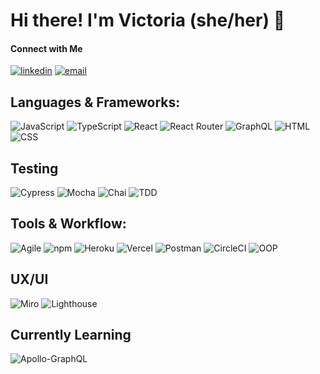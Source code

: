 # Hi there! I'm Victoria (she/her) 👋

<!--
**VictoriaFC/VictoriaFC** is a ✨ _special_ ✨ repository because its `README.md` (this file) appears on your GitHub profile.

Here are some ideas to get you started:

- 🔭 I’m currently working on ...
- 🌱 I’m currently learning ...
- 👯 I’m looking to collaborate on ...
- 🤔 I’m looking for help with ...
- 💬 Ask me about ...
- 📫 How to reach me: ...
- 😄 Pronouns: ...
- ⚡ Fun fact: ...
-->

#### Connect with Me
<p>
  <a href="https://www.linkedin.com/in/victoria-fox-collis/" target="_blank"><img alt="linkedin" src="https://img.shields.io/badge/-LinkedIn-black.svg?style=for-the-badge&logo=linkedin&colorB=1C5D99"/></a>
  <a href="mailto:victoriafoxc@gmail.com"><img alt="email" src="https://img.shields.io/badge/Gmail-D14836?style=for-the-badge&logo=gmail&logoColor=white"/></a>
</p>


## Languages & Frameworks:
![JavaScript](https://img.shields.io/badge/javascript-%23323330.svg?logo=javascript&logoColor=%23F7DF1E&style=for-the-badge)
![TypeScript](https://img.shields.io/badge/TypeScript-3178C6?style=for-the-badge&logo=typescript&logoColor=white")
![React](https://img.shields.io/badge/react-%2320232a.svg?style=for-the-badge&logo=react&logoColor=%2361DAFB)
![React Router](https://img.shields.io/badge/React_Router-CA4245?style=for-the-badge&logo=react-router&logoColor=white)
![GraphQL](https://img.shields.io/badge/Apollo%20GraphQL-311C87?&style=for-the-badge&logo=Apollo%20GraphQL&logoColor=white)
![HTML](https://img.shields.io/badge/HTML5-E34F26?style=for-the-badge&logo=html5&logoColor=white)
![CSS](https://img.shields.io/badge/CSS3-1572B6?style=for-the-badge&logo=css3&logoColor=white)

## Testing
![Cypress](https://img.shields.io/badge/-cypress-%23E5E5E5?style=for-the-badge&logo=cypress&logoColor=058a5e)
![Mocha](https://img.shields.io/badge/Mocha-8D6748?style=for-the-badge&logo=Mocha&logoColor=white)
![Chai](https://img.shields.io/badge/chai-A30701?style=for-the-badge&logo=chai&logoColor=white)
![TDD](https://img.shields.io/badge/TDD%20-6EEE80.svg?&style=for-the-badge&logo=TDD&logoColor=black)

## Tools & Workflow:
![Agile](https://img.shields.io/badge/AGILE%20-2A82E2.svg?&style=for-the-badge&logo=AGILE&logoColor=white)
![npm](https://img.shields.io/badge/NPM-%23000000.svg?style=for-the-badge&logo=npm&logoColor=white)
![Heroku](https://img.shields.io/badge/Heroku-430098?style=for-the-badge&logo=heroku&logoColor=white)
![Vercel](https://img.shields.io/badge/Vercel-000000?style=for-the-badge&logo=vercel&logoColor=white)
![Postman](https://img.shields.io/badge/Postman-FF6C37?style=for-the-badge&logo=postman&logoColor=white)
![CircleCI](https://img.shields.io/badge/circleci-343434?style=for-the-badge&logo=circleci&logoColor=white)
![OOP](https://img.shields.io/badge/OOP%20-EDD016.svg?&style=for-the-badge&logo=OOP&logoColor=black)
  
## UX/UI
![Miro](https://img.shields.io/badge/Miro-F7C922?style=for-the-badge&logo=Miro&logoColor=050036)
![Lighthouse](https://img.shields.io/badge/Lighthouse-F44B21?style=for-the-badge&logo=Lighthouse&logoColor=white)

## Currently Learning
![Apollo-GraphQL](https://img.shields.io/badge/-ApolloGraphQL-311C87?style=for-the-badge&logo=apollo-graphql)
